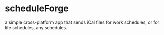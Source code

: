 # scheduleForge
a simple cross-platform app that sends iCal files for work schedules, or for life schedules, any schedules. 
